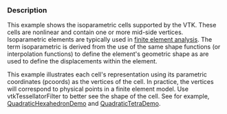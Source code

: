 ### Description

This example shows the isoparametric cells supported by the VTK. These cells are nonlinear and contain one or more
mid-side vertices. Isoparametric elements are typically used
in [finite element analysis](https://en.wikipedia.org/wiki/Finite_element_method). The term isoparametric is derived
from the use of the same shape functions (or interpolation functions)  to define the element's geometric shape as are
used to define the displacements within the element.

This example illustrates each cell's representation using its parametric coordinates (pcoords) as the vertices of the
cell. In practice, the vertices will correspond to physical points in a finite element model. Use vtkTessellatorFilter
to better see the shape of the cell. See for example, [QuadraticHexahedronDemo](../QuadraticHexahedronDemo)
and [QuadraticTetraDemo](../QuadraticTetraDemo).
